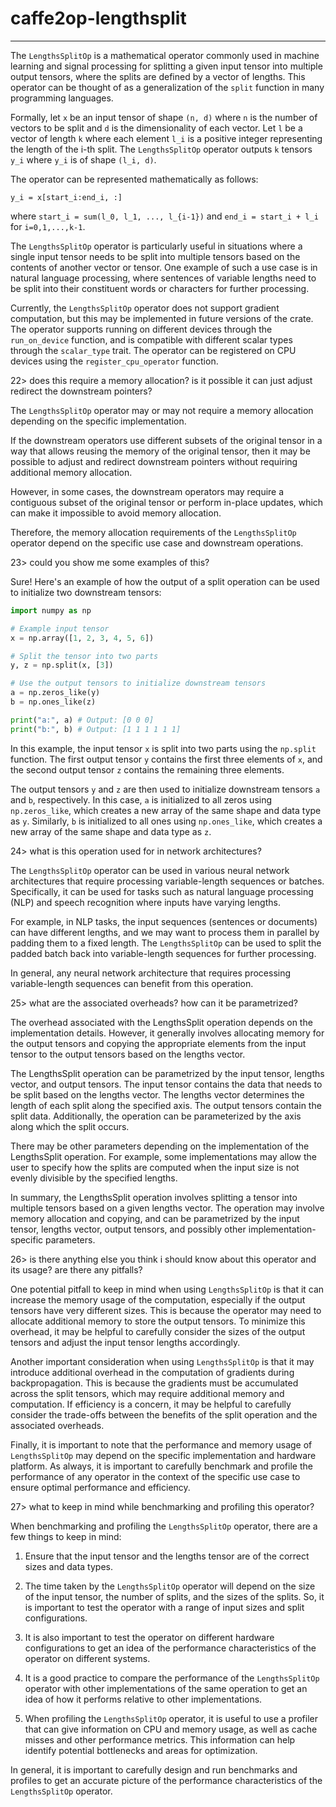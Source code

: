 # caffe2op-lengthsplit

---

The `LengthsSplitOp` is a mathematical operator
commonly used in machine learning and signal
processing for splitting a given input tensor into
multiple output tensors, where the splits are
defined by a vector of lengths. This operator can
be thought of as a generalization of the `split`
function in many programming languages.

Formally, let `x` be an input tensor of shape `(n,
d)` where `n` is the number of vectors to be split
and `d` is the dimensionality of each vector. Let
`l` be a vector of length `k` where each element
`l_i` is a positive integer representing the
length of the i-th split. The `LengthsSplitOp`
operator outputs `k` tensors `y_i` where `y_i` is
of shape `(l_i, d)`.

The operator can be represented mathematically as
follows:

```
y_i = x[start_i:end_i, :]
```

where `start_i = sum(l_0, l_1, ..., l_{i-1})` and
`end_i = start_i + l_i` for `i=0,1,...,k-1`.

The `LengthsSplitOp` operator is particularly
useful in situations where a single input tensor
needs to be split into multiple tensors based on
the contents of another vector or tensor. One
example of such a use case is in natural language
processing, where sentences of variable lengths
need to be split into their constituent words or
characters for further processing.

Currently, the `LengthsSplitOp` operator does not
support gradient computation, but this may be
implemented in future versions of the crate. The
operator supports running on different devices
through the `run_on_device` function, and is
compatible with different scalar types through the
`scalar_type` trait. The operator can be
registered on CPU devices using the
`register_cpu_operator` function.

22> does this require a memory allocation? is it
possible it can just adjust redirect the
downstream pointers?

The `LengthsSplitOp` operator may or may not
require a memory allocation depending on the
specific implementation.

If the downstream operators use different subsets
of the original tensor in a way that allows
reusing the memory of the original tensor, then it
may be possible to adjust and redirect downstream
pointers without requiring additional memory
allocation.

However, in some cases, the downstream operators
may require a contiguous subset of the original
tensor or perform in-place updates, which can make
it impossible to avoid memory allocation.

Therefore, the memory allocation requirements of
the `LengthsSplitOp` operator depend on the
specific use case and downstream operations.

23> could you show me some examples of this?

Sure! Here's an example of how the output of
a split operation can be used to initialize two
downstream tensors:

```python
import numpy as np

# Example input tensor
x = np.array([1, 2, 3, 4, 5, 6])

# Split the tensor into two parts
y, z = np.split(x, [3])

# Use the output tensors to initialize downstream tensors
a = np.zeros_like(y)
b = np.ones_like(z)

print("a:", a) # Output: [0 0 0]
print("b:", b) # Output: [1 1 1 1 1 1]
```

In this example, the input tensor `x` is split
into two parts using the `np.split` function. The
first output tensor `y` contains the first three
elements of `x`, and the second output tensor `z`
contains the remaining three elements.

The output tensors `y` and `z` are then used to
initialize downstream tensors `a` and `b`,
respectively. In this case, `a` is initialized to
all zeros using `np.zeros_like`, which creates
a new array of the same shape and data type as
`y`. Similarly, `b` is initialized to all ones
using `np.ones_like`, which creates a new array of
the same shape and data type as `z`.

24> what is this operation used for in network
architectures?

The `LengthsSplitOp` operator can be used in
various neural network architectures that require
processing variable-length sequences or
batches. Specifically, it can be used for tasks
such as natural language processing (NLP) and
speech recognition where inputs have varying
lengths.

For example, in NLP tasks, the input sequences
(sentences or documents) can have different
lengths, and we may want to process them in
parallel by padding them to a fixed length. The
`LengthsSplitOp` can be used to split the padded
batch back into variable-length sequences for
further processing.

In general, any neural network architecture that
requires processing variable-length sequences can
benefit from this operation.

25> what are the associated overheads? how can it
be parametrized?

The overhead associated with the LengthsSplit
operation depends on the implementation
details. However, it generally involves allocating
memory for the output tensors and copying the
appropriate elements from the input tensor to the
output tensors based on the lengths vector.

The LengthsSplit operation can be parametrized by
the input tensor, lengths vector, and output
tensors. The input tensor contains the data that
needs to be split based on the lengths vector. The
lengths vector determines the length of each split
along the specified axis. The output tensors
contain the split data. Additionally, the
operation can be parameterized by the axis along
which the split occurs.

There may be other parameters depending on the
implementation of the LengthsSplit operation. For
example, some implementations may allow the user
to specify how the splits are computed when the
input size is not evenly divisible by the
specified lengths.

In summary, the LengthsSplit operation involves
splitting a tensor into multiple tensors based on
a given lengths vector. The operation may involve
memory allocation and copying, and can be
parametrized by the input tensor, lengths vector,
output tensors, and possibly other
implementation-specific parameters.

26> is there anything else you think i should know
about this operator and its usage? are there any
pitfalls?

One potential pitfall to keep in mind when using
`LengthsSplitOp` is that it can increase the
memory usage of the computation, especially if the
output tensors have very different sizes. This is
because the operator may need to allocate
additional memory to store the output tensors. To
minimize this overhead, it may be helpful to
carefully consider the sizes of the output tensors
and adjust the input tensor lengths accordingly.

Another important consideration when using
`LengthsSplitOp` is that it may introduce
additional overhead in the computation of
gradients during backpropagation. This is because
the gradients must be accumulated across the split
tensors, which may require additional memory and
computation. If efficiency is a concern, it may be
helpful to carefully consider the trade-offs
between the benefits of the split operation and
the associated overheads.

Finally, it is important to note that the
performance and memory usage of `LengthsSplitOp`
may depend on the specific implementation and
hardware platform. As always, it is important to
carefully benchmark and profile the performance of
any operator in the context of the specific use
case to ensure optimal performance and efficiency.

27> what to keep in mind while benchmarking and
profiling this operator?

When benchmarking and profiling the
`LengthsSplitOp` operator, there are a few things
to keep in mind:

1. Ensure that the input tensor and the lengths
   tensor are of the correct sizes and data types.

2. The time taken by the `LengthsSplitOp` operator
   will depend on the size of the input tensor,
   the number of splits, and the sizes of the
   splits. So, it is important to test the
   operator with a range of input sizes and split
   configurations.

3. It is also important to test the operator on
   different hardware configurations to get an
   idea of the performance characteristics of the
   operator on different systems.

4. It is a good practice to compare the
   performance of the `LengthsSplitOp` operator
   with other implementations of the same
   operation to get an idea of how it performs
   relative to other implementations.

5. When profiling the `LengthsSplitOp` operator,
   it is useful to use a profiler that can give
   information on CPU and memory usage, as well as
   cache misses and other performance
   metrics. This information can help identify
   potential bottlenecks and areas for
   optimization.

In general, it is important to carefully design
and run benchmarks and profiles to get an accurate
picture of the performance characteristics of the
`LengthsSplitOp` operator.
